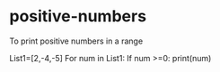 # positive-numbers
To print positive numbers in a range

List1=[2,-4,-5]
For num in List1:
     If num >=0:
         print(num)
